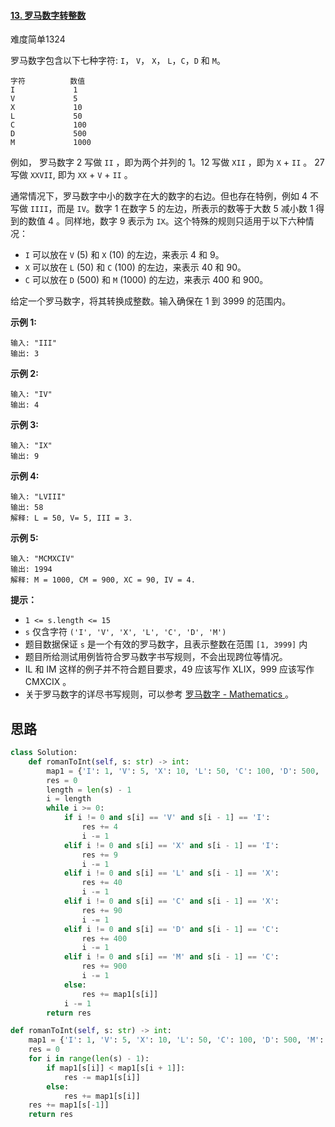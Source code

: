 #### [13. 罗马数字转整数](https://leetcode-cn.com/problems/roman-to-integer/)

难度简单1324

罗马数字包含以下七种字符: `I`， `V`， `X`， `L`，`C`，`D` 和 `M`。

```
字符          数值
I             1
V             5
X             10
L             50
C             100
D             500
M             1000
```

例如， 罗马数字 2 写做 `II` ，即为两个并列的 1。12 写做 `XII` ，即为 `X` + `II` 。 27 写做 `XXVII`, 即为 `XX` + `V` + `II` 。

通常情况下，罗马数字中小的数字在大的数字的右边。但也存在特例，例如 4 不写做 `IIII`，而是 `IV`。数字 1 在数字 5 的左边，所表示的数等于大数 5 减小数 1 得到的数值 4 。同样地，数字 9 表示为 `IX`。这个特殊的规则只适用于以下六种情况：

- `I` 可以放在 `V` (5) 和 `X` (10) 的左边，来表示 4 和 9。
- `X` 可以放在 `L` (50) 和 `C` (100) 的左边，来表示 40 和 90。 
- `C` 可以放在 `D` (500) 和 `M` (1000) 的左边，来表示 400 和 900。

给定一个罗马数字，将其转换成整数。输入确保在 1 到 3999 的范围内。

 

**示例 1:**

```
输入: "III"
输出: 3
```

**示例 2:**

```
输入: "IV"
输出: 4
```

**示例 3:**

```
输入: "IX"
输出: 9
```

**示例 4:**

```
输入: "LVIII"
输出: 58
解释: L = 50, V= 5, III = 3.
```

**示例 5:**

```
输入: "MCMXCIV"
输出: 1994
解释: M = 1000, CM = 900, XC = 90, IV = 4.
```

 

**提示：**

- `1 <= s.length <= 15`
- `s` 仅含字符 `('I', 'V', 'X', 'L', 'C', 'D', 'M')`
- 题目数据保证 `s` 是一个有效的罗马数字，且表示整数在范围 `[1, 3999]` 内
- 题目所给测试用例皆符合罗马数字书写规则，不会出现跨位等情况。
- IL 和 IM 这样的例子并不符合题目要求，49 应该写作 XLIX，999 应该写作 CMXCIX 。
- 关于罗马数字的详尽书写规则，可以参考 [罗马数字 - Mathematics ](https://b2b.partcommunity.com/community/knowledge/zh_CN/detail/10753/罗马数字#knowledge_article)。

## 思路

```python
class Solution:
    def romanToInt(self, s: str) -> int:
        map1 = {'I': 1, 'V': 5, 'X': 10, 'L': 50, 'C': 100, 'D': 500, 'M': 1000}
        res = 0
        length = len(s) - 1
        i = length
        while i >= 0:
            if i != 0 and s[i] == 'V' and s[i - 1] == 'I':
                res += 4
                i -= 1
            elif i != 0 and s[i] == 'X' and s[i - 1] == 'I':
                res += 9
                i -= 1
            elif i != 0 and s[i] == 'L' and s[i - 1] == 'X':
                res += 40
                i -= 1
            elif i != 0 and s[i] == 'C' and s[i - 1] == 'X':
                res += 90
                i -= 1
            elif i != 0 and s[i] == 'D' and s[i - 1] == 'C':
                res += 400
                i -= 1
            elif i != 0 and s[i] == 'M' and s[i - 1] == 'C':
                res += 900
                i -= 1
            else:
                res += map1[s[i]]
            i -= 1
        return res
```

```python
def romanToInt(self, s: str) -> int:
    map1 = {'I': 1, 'V': 5, 'X': 10, 'L': 50, 'C': 100, 'D': 500, 'M': 1000}
    res = 0
    for i in range(len(s) - 1):
        if map1[s[i]] < map1[s[i + 1]]:
            res -= map1[s[i]]
        else:
            res += map1[s[i]]
    res += map1[s[-1]]
    return res
```

